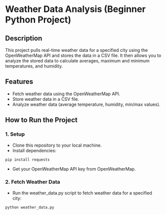 # Weather Data Analysis (Beginner Python Project)

## Description
This project pulls real-time weather data for a specified city using the OpenWeatherMap API and stores the data in a CSV file. It then allows you to analyze the stored data to calculate averages, maximum and minimum temperatures, and humidity.

## Features
- Fetch weather data using the OpenWeatherMap API.
- Store weather data in a CSV file.
- Analyze weather data (average temperature, humidity, min/max values).

## How to Run the Project

### 1. Setup
- Clone this repository to your local machine.
- Install dependencies:
```bash
pip install requests
```
- Get your OpenWeatherMap API key from OpenWeatherMap.

### 2. Fetch Weather Data
- Run the weather_data.py script to fetch weather data for a specified city:
```bash
python weather_data.py
```
